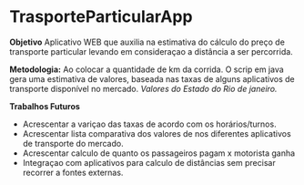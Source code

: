# TrasporteParticularApp

**Objetivo**
Aplicativo WEB que auxilia na estimativa do cálculo do preço de transporte particular levando em consideraçao a distância a ser percorrida.

**Metodologia:**
Ao colocar a quantidade de km da corrida. 
O scrip em java gera uma estimativa de valores, baseada nas taxas de alguns aplicativos de transporte disponível no mercado. 
_Valores do Estado do Rio de janeiro._

**Trabalhos Futuros**
- Acrescentar a variçao das taxas de acordo com os horários/turnos.
- Acrescentar lista comparativa dos valores de nos diferentes aplicativos de transporte do mercado.
- Acrescentar calculo de quanto os passageiros pagam x motorista ganha
- Integraçao com aplicativos para calculo de distâncias sem precisar recorrer a fontes externas.

